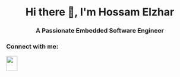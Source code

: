 <h1 align="center">Hi there 👋, I'm Hossam Elzhar
<h3 align="center">A Passionate Embedded Software Engineer
<h3 align="left">Connect with me:</h3>
<p align="left">
<a href="https://www.linkedin.com/in/hossam-elzhar/">
  <img src="https://cdn.jsdelivr.net/gh/devicons/devicon/icons/linkedin/linkedin-original.svg" width="30" height="40"/>
</a>

<!--
**hossamelzhar/hossamelzhar** is a ✨ _special_ ✨ repository because its `README.md` (this file) appears on your GitHub profile.

Here are some ideas to get you started:

- 🔭 I’m currently working on ...
- 🌱 I’m currently learning ...
- 👯 I’m looking to collaborate on ...
- 🤔 I’m looking for help with ...
- 💬 Ask me about ...
- 📫 How to reach me: ...
- 😄 Pronouns: ...
- ⚡ Fun fact: ...
-->
